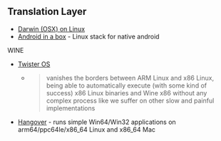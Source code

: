 Translation Layer
-----------------


* [Darwin (OSX) on Linux](https://www.darlinghq.org/)
* [Android in a box](https://anbox.io/) - Linux stack for native android

WINE

* [Twister OS](https://twisteros.com/)
    * > vanishes the borders between ARM Linux and x86 Linux, being able to automatically execute (with some kind of success) x86 Linux binaries and Wine x86 without any complex process like we suffer on other slow and painful implementations
* [Hangover](https://github.com/AndreRH/hangover) - runs simple Win64/Win32 applications on arm64/ppc64le/x86_64 Linux and x86_64 Mac
